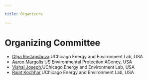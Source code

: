```yaml
---

title: Organizers

---
```


<h1>Organizing Committee</h1>

<ul role="list">
    <li><a href="https://urbanlabs.uchicago.edu/people/olga-rostapshova">Olga Rostapshova</a> UChicago Energy and Environment Lab, USA</li>
    <li><a href="https://armargolis.github.io/">Aaron Margolis</a> US Environmental Protection AGency, USA</li>
    <li><a href="https://urbanlabs.uchicago.edu/people/vishal-joseph">Vishal Joseph</a>,UChicago Energy and Environment Lab, USA</li>
    <li><a href="https://urbanlabs.uchicago.edu/people/rajat-kochar">Rajat Kochhar</a>,UChicago Energy and Environment Lab, USA</li>
</ul>

